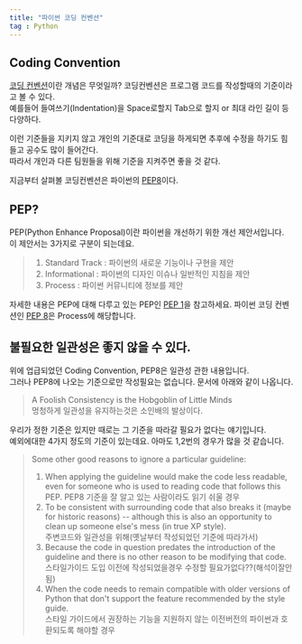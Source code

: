 ```yaml
---
title: "파이썬 코딩 컨벤션"
tag : Python
---
```



## Coding Convention  
    
[코딩 컨벤션][codingconventionwiki]이란 개념은 무엇일까?
코딩컨벤션은 프로그램 코드를 작성할때의 기준이라고 볼 수 있다.  
예를들어 들여쓰기(Indentation)을 Space로할지 Tab으로 할지 or 최대 라인 길이 등 다양하다.

이런 기준들을 지키지 않고 개인의 기준대로 코딩을 하게되면 추후에 수정을 하기도 힘들고 공수도 많이 들어간다.  
따라서 개인과 다른 팀원들을 위해 기준을 지켜주면 좋을 것 같다.

지금부터 살펴볼 코딩컨벤션은 파이썬의 [PEP8][PEP8]이다.

## PEP?  

PEP(Python Enhance Proposal)이란 파이썬을 개선하기 위한 개선 제안서입니다.  
이 제안서는 3가지로 구분이 되는데요.  

>1) Standard Track : 파이썬의 새로운 기능이나 구현을 제안
>2) Informational : 파이썬의 디자인 이슈나 일반적인 지침을 제안
>3) Process : 파이썬 커뮤니티에 정보를 제안

자세한 내용은 PEP에 대해 다루고 있는 PEP인 [PEP 1][PEP1]을 참고하세요.
파이썬 코딩 컨벤션인 [PEP 8][PEP8]은 Process에 해당합니다.

## 불필요한 일관성은 좋지 않을 수 있다.


위에 업급되었던 Coding Convention, PEP8은 일관성 관한 내용입니다.  
그러나 PEP8에 나오는 기준으로만 작성필요는 없습니다. 문서에 아래와 같이 나옵니다.  

> A Foolish Consistency is the Hobgoblin of Little Minds  
  멍청하게 일관성을 유지하는것은 소인배의 발상이다.

우리가 정한 기준은 있지만 때로는 그 기준을 따라갈 필요가 없다는 얘기입니다.  
예외에대한 4가지 정도의 기준이 있는데요. 아마도 1,2번의 경우가 많을 것 같습니다.
> Some other good reasons to ignore a particular guideline:  
>  1. When applying the guideline would make the code less readable, even for someone who is used to reading code that follows this PEP. 
>     PEP8 기준을 잘 알고 있는 사람이라도 읽기 쉬울 경우
>  2. To be consistent with surrounding code that also breaks it (maybe for historic reasons) -- although this is also an opportunity to clean up someone else's mess (in true XP style).  
>     주변코드와 일관성을 위해(옛날부터 작성되었던 기준에 따라가서)
>  3. Because the code in question predates the introduction of the guideline and there is no other reason to be modifying that code.  
>     스타일가이드 도입 이전에 작성되었을경우 수정할 필요가없다??(해석이잘안됨)
>  4. When the code needs to remain compatible with older versions of Python that don't support the feature recommended by the style guide.  
>     스타일 가이드에서 권장하는 기능을 지원하지 않는 이전버전의 파이썬과 호환되도록 해야할 경우



[codingconventionwiki]:https://en.wikipedia.org/wiki/Coding_conventions
[PEP8]:https://www.python.org/dev/peps/pep-0008/
[PEP1]:https://www.python.org/dev/peps/pep-0001/
